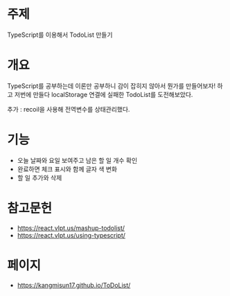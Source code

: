 # 주제

TypeScript를 이용해서 TodoList 만들기

# 개요

TypeScript를 공부하는데 이론만 공부하니 감이 잡히지 않아서 뭔가를 만들어보자! 하고 저번에 만들다 localStorage 연결에 실패한 TodoList를 도전해보았다.

추가 : recoil을 사용해 전역변수를 상태관리했다.

# 기능

- 오늘 날짜와 요일 보여주고 남은 할 일 개수 확인
- 완료하면 체크 표시와 함께 글자 색 변화
- 할 일 추가와 삭제

# 참고문헌

- https://react.vlpt.us/mashup-todolist/
- https://react.vlpt.us/using-typescript/

# 페이지

- https://kangmisun17.github.io/ToDoList/
